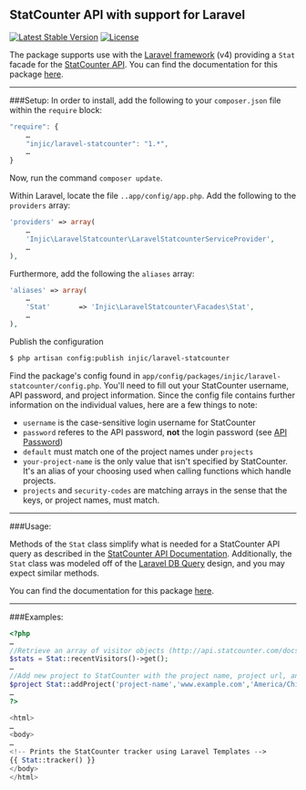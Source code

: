 StatCounter API with support for Laravel 
---
[![Latest Stable Version](https://poser.pugx.org/injic/laravel-statcounter/v/stable.svg)](https://packagist.org/packages/injic/laravel-statcounter) [![License](https://poser.pugx.org/injic/laravel-statcounter/license.svg)](https://packagist.org/packages/injic/laravel-statcounter)

The package supports use with the [Laravel framework][2] (v4) providing a `Stat` facade for the [StatCounter API][1]. You can find the documentation for this package [here][6].

----
###Setup:
In order to install, add the following to your `composer.json` file within the `require` block:

```js
"require": {
    …
    "injic/laravel-statcounter": "1.*",
    …
}
```
Now, run the command `composer update`.

Within Laravel, locate the file `..app/config/app.php`. Add the following to the `providers` array:
```php
'providers' => array(
    …
    'Injic\LaravelStatcounter\LaravelStatcounterServiceProvider',
    …
),
```

Furthermore, add the following the `aliases` array:
```php
'aliases' => array(
    …
    'Stat'       => 'Injic\LaravelStatcounter\Facades\Stat',
    …
),
```

Publish the configuration

```sh
$ php artisan config:publish injic/laravel-statcounter
```

Find the package's config found in `app/config/packages/injic/laravel-statcounter/config.php`. You'll need to fill out your StatCounter username, API password, and project information. Since the config file contains further information on the individual values, here are a few things to note: 
 - `username` is the case-sensitive login username for StatCounter
 - `password` referes to the API password, **not** the login password (see [API Password][3])
 - `default` must match one of the project names under `projects`
 - `your-project-name` is the only value that isn't specified by StatCounter. It's an alias of your choosing used when calling functions which handle projects.
 - `projects` and `security-codes` are matching arrays in the sense that the keys, or project names, must match.


----
###Usage:

Methods of the `Stat` class simplify what is needed for a StatCounter API query as described in the [StatCounter API Documentation][4]. Additionally, the `Stat` class was modeled off of the [Laravel DB Query][5] design, and you may expect similar methods. 

You can find the documentation for this package [here][6].

----
###Examples:

```php
<?php
…
//Retrieve an array of visitor objects (http://api.statcounter.com/docs/v3#visitors)
$stats = Stat::recentVisitors()->get();
…
//Add new project to StatCounter with the project name, project url, and project timezone
$project Stat::addProject('project-name','www.example.com','America/Chicago');
…
?>
```
```php
<html>
…
<body>
…
<!-- Prints the StatCounter tracker using Laravel Templates -->
{{ Stat::tracker() }}
</body>
</html>
```

[1]: http://api.statcounter.com/
[2]: http://laravel.com/
[3]: http://api.statcounter.com/password
[4]: http://api.statcounter.com/docs/v3
[5]: http://laravel.com/docs/queries
[6]: https://github.com/injic/laravel-statcounter/wiki/API-Documentation
